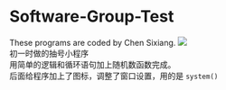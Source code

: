 # Software-Group-Test
These programs are coded by Chen Sixiang.  ![](https://komarev.com/ghpvc/?username=Chen-dll)  
初一时做的抽号小程序  
    用简单的逻辑和循环语句加上随机数函数完成。  
    后面给程序加上了图标，调整了窗口设置，用的是 `system()`
